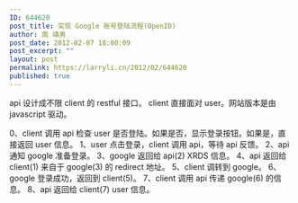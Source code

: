 ```yaml
---
ID: 644620
post_title: 实现 Google 账号登陆流程(OpenID)
author: 南 靖男
post_date: 2012-02-07 18:00:09
post_excerpt: ""
layout: post
permalink: https://larryli.cn/2012/02/644620
published: true
---
```

api 设计成不限 client 的 restful 接口。
client 直接面对 user。网站版本是由 javascript 驱动。

0、client 调用 api 检查 user 是否登陆。如果是否，显示登录按钮。如果是，直接返回 user 信息。
1、user 点击登录，client 调用 api，等待 api 反馈。
2、api 通知 google 准备登录。
3、google 返回给 api(2) XRDS 信息。
4、api 返回给 client(1) 来自于 google(3) 的 redirect 地址。
5、client 调转到 google。
6、google 登录成功，返回到 client(5)。
7、client 调用 api 传递 google(6) 的信息。
8、api 返回给 client(7) user 信息。